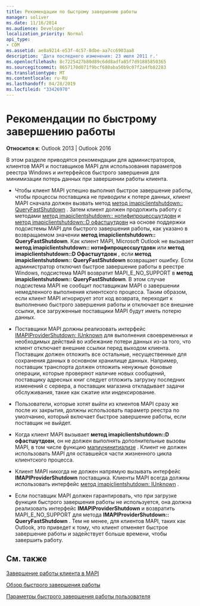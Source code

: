```yaml
---
title: Рекомендации по быстрому завершению работы
manager: soliver
ms.date: 11/16/2014
ms.audience: Developer
localization_priority: Normal
api_type:
- COM
ms.assetid: ae8a9214-e53f-4c57-8dbe-aa7cc6903aa8
description: 'Дата последнего изменения: 23 июля 2011 г.'
ms.openlocfilehash: 8c7225427b80d89c6dd8adfa85f7d91885850365
ms.sourcegitcommit: 8657170d071f9bcf680aba50b9c07f2a4fb82283
ms.translationtype: MT
ms.contentlocale: ru-RU
ms.lasthandoff: 04/28/2019
ms.locfileid: "33426970"
---
```

# <a name="best-practices-for-fast-shutdown"></a>Рекомендации по быстрому завершению работы

  
  
**Относится к**: Outlook 2013 | Outlook 2016 
  
В этом разделе приводятся рекомендации для администраторов, клиентов MAPI и поставщиков MAPI для использования параметров реестра Windows и интерфейсов быстрого завершения для минимизации потерь данных при завершении работы клиента.
  
- Чтобы клиент MAPI успешно выполнил быстрое завершение работы, чтобы процессы поставщика не приводили к потере данных, клиент MAPI сначала должен вызвать метод [метод imapiclientshutdown:: QueryFastShutdown](imapiclientshutdown-queryfastshutdown.md) . Затем клиент должен продолжить работу с методами [метод imapiclientshutdown:: нотифипроцессшутдовн](imapiclientshutdown-notifyprocessshutdown.md) и [метод imapiclientshutdown::D офастшутдовн](imapiclientshutdown-dofastshutdown.md) на основе поддержки подсистемы MAPI для быстрого завершения работы, как указано в возвращаемом значении **метод imapiclientshutdown:: QueryFastShutdown**. Как клиент MAPI, Microsoft Outlook не вызывает **метод imapiclientshutdown:: нотифипроцессшутдовн** или **метод imapiclientshutdown::D Офастшутдовн** , если **метод imapiclientshutdown:: QueryFastShutdown** возвращает ошибку. Если администратор отключил быстрое завершение работы в реестре Windows, подсистема MAPI возвратит MAPI_E_NO_SUPPORT в **метод imapiclientshutdown:: QueryFastShutdown**. В этом случае подсистема MAPI не сообщит поставщикам MAPI о завершении немедленного выполнения клиентского процесса. Таким образом, если клиент MAPI игнорирует этот код возврата, переходит к выполнению быстрого завершения работы и отключает все внешние ссылки, все загруженные поставщики MAPI будут иметь потерю данных. 
    
- Поставщики MAPI должны реализовать интерфейс [IMAPIProviderShutdown: IUnknown](imapiprovidershutdowniunknown.md) для выполнения своевременных и необходимых действий во избежание потери данных из-за того, что клиент отключает внешние ссылки перед выходом клиента. Поставщик должен отложить все остальные, несущественные для сохранения данных в основном хранилище данных. Например, поставщик транспорта должен отложить ненужные фоновые операции, которые проверяют наличие новых сообщений, поставщику адресных книг следует отложить загрузку последних изменений с сервера, а поставщик магазина откладывает задачи обслуживания, такие как сжатие или индексирование. 
    
- Пользователи, которые хотят выйти из клиентов MAPI сразу же после их закрытия, должны использовать параметр реестра по умолчанию, который включает быстрое завершение работы, если поставщик не выйдет.
    
- Когда клиент MAPI вызывает **метод imapiclientshutdown::D офастшутдовн**, он не должен выполнять дополнительные вызовы MAPI, в том числе функцию [мапиунинитиализе](mapiuninitialize.md) . Клиент не должен использовать MAPI для оставшейся части жизненного цикла клиентского процесса. 
    
- Клиент MAPI никогда не должен напрямую вызывать интерфейс **IMAPIProviderShutdown** поставщика. Клиенты MAPI всегда должны использовать интерфейс [метод imapiclientshutdown: IUnknown](imapiclientshutdowniunknown.md) . 
    
- Если поставщик MAPI должен гарантировать, что при загрузке функция быстрого завершения работы не используется, она должна реализовать интерфейс **IMAPIProviderShutdown** и возвратить MAPI_E_NO_SUPPORT для метода **IMAPIProviderShutdown:: QueryFastShutdown** . Тем не менее, для клиентов MAPI, таких как Outlook, это приведет к тому, что клиент отменяет быстрое завершение работы и задействует больше времени, чтобы завершить работу. 
    
## <a name="see-also"></a>См. также



[Завершение работы клиента в MAPI](client-shutdown-in-mapi.md)
  
[Обзор быстрого завершения работы](fast-shutdown-overview.md)
  
[Параметры быстрого завершения работы пользователя](fast-shutdown-user-options.md)

